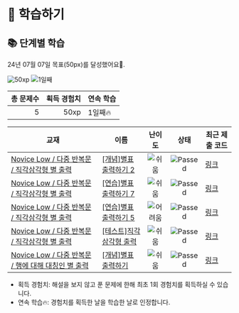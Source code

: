 # 📖 학습하기

## 📚 단계별 학습
24년 07월 07일 목표(50px)를 달성했어요🥳.

![50xp](https://img.shields.io/badge/EXP-50xp-%235cb85c.svg?for-the-badge)
![1일째](https://img.shields.io/badge/연속학습-1일째-%23E34F26.svg?for-the-badge)

|총 문제수|획득 경험치|연속 학습|
|---:|---:|---|
5|50xp|1일째🔥|

|교재|이름|난이도|상태|최근 제출 코드|
|---|---|:---:|:---:|---|
|[Novice Low / 다중 반복문 / 직각삼각형  별 출력](https://www.codetree.ai/missions?missionId=4)|[[개념]별표 출력하기 2](https://www.codetree.ai/missions/4/problems/print-star-2)|![쉬움][easy]|![Passed][passed]|[링크](https://github.com/haseong23/codetree-TILs/blob/main/240707/%EB%B3%84%ED%91%9C%20%EC%B6%9C%EB%A0%A5%ED%95%98%EA%B8%B0%202/print-star-2.py)|
|[Novice Low / 다중 반복문 / 직각삼각형  별 출력](https://www.codetree.ai/missions?missionId=4)|[[연습]별표 출력하기 7](https://www.codetree.ai/missions/4/problems/print-star-7)|![쉬움][easy]|![Passed][passed]|[링크](https://github.com/haseong23/codetree-TILs/blob/main/240707/%EB%B3%84%ED%91%9C%20%EC%B6%9C%EB%A0%A5%ED%95%98%EA%B8%B0%207/print-star-7.py)|
|[Novice Low / 다중 반복문 / 직각삼각형  별 출력](https://www.codetree.ai/missions?missionId=4)|[[연습]별표 출력하기 5](https://www.codetree.ai/missions/4/problems/print-star-5)|![어려움][hard]|![Passed][passed]|[링크](https://github.com/haseong23/codetree-TILs/blob/main/240707/%EB%B3%84%ED%91%9C%20%EC%B6%9C%EB%A0%A5%ED%95%98%EA%B8%B0%205/print-star-5.py)|
|[Novice Low / 다중 반복문 / 직각삼각형  별 출력](https://www.codetree.ai/missions?missionId=4)|[[테스트]직각 삼각형 출력](https://www.codetree.ai/missions/4/problems/Right-triangle-and-output)|![쉬움][easy]|![Passed][passed]|[링크](https://github.com/haseong23/codetree-TILs/blob/main/240707/%EC%A7%81%EA%B0%81%20%EC%82%BC%EA%B0%81%ED%98%95%20%EC%B6%9C%EB%A0%A5/Right-triangle-and-output.py)|
|[Novice Low / 다중 반복문 / 행에 대해 대칭인 별 출력](https://www.codetree.ai/missions?missionId=4)|[[개념]별표 출력하기](https://www.codetree.ai/missions/4/problems/print-star)|![쉬움][easy]|![Passed][passed]|[링크](https://github.com/haseong23/codetree-TILs/blob/main/240707/%EB%B3%84%ED%91%9C%20%EC%B6%9C%EB%A0%A5%ED%95%98%EA%B8%B0/print-star.py)|


* 획득 경험치: 해설을 보지 않고 푼 문제에 한해 최초 1회 경험치를 획득하실 수 있습니다.
* 연속 학습🔥: 경험치를 획득한 날을 학습한 날로 인정합니다.










[b5]: https://img.shields.io/badge/Bronze_5-%235D3E31.svg
[b4]: https://img.shields.io/badge/Bronze_4-%235D3E31.svg
[b3]: https://img.shields.io/badge/Bronze_3-%235D3E31.svg
[b2]: https://img.shields.io/badge/Bronze_2-%235D3E31.svg
[b1]: https://img.shields.io/badge/Bronze_1-%235D3E31.svg
[s5]: https://img.shields.io/badge/Silver_5-%23394960.svg
[s4]: https://img.shields.io/badge/Silver_4-%23394960.svg
[s3]: https://img.shields.io/badge/Silver_3-%23394960.svg
[s2]: https://img.shields.io/badge/Silver_2-%23394960.svg
[s1]: https://img.shields.io/badge/Silver_1-%23394960.svg
[g5]: https://img.shields.io/badge/Gold_5-%23FFC433.svg
[g4]: https://img.shields.io/badge/Gold_4-%23FFC433.svg
[g3]: https://img.shields.io/badge/Gold_3-%23FFC433.svg
[g2]: https://img.shields.io/badge/Gold_2-%23FFC433.svg
[g1]: https://img.shields.io/badge/Gold_1-%23FFC433.svg
[p5]: https://img.shields.io/badge/Platinum_5-%2376DDD8.svg
[p4]: https://img.shields.io/badge/Platinum_4-%2376DDD8.svg
[p3]: https://img.shields.io/badge/Platinum_3-%2376DDD8.svg
[p2]: https://img.shields.io/badge/Platinum_2-%2376DDD8.svg
[p1]: https://img.shields.io/badge/Platinum_1-%2376DDD8.svg
[passed]: https://img.shields.io/badge/Passed-%23009D27.svg
[failed]: https://img.shields.io/badge/Failed-%23D24D57.svg
[easy]: https://img.shields.io/badge/쉬움-%235cb85c.svg?for-the-badge
[medium]: https://img.shields.io/badge/보통-%23FFC433.svg?for-the-badge
[hard]: https://img.shields.io/badge/어려움-%23D24D57.svg?for-the-badge